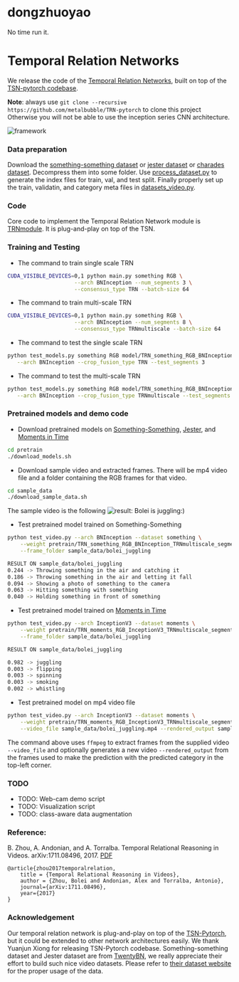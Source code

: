 # dongzhuoyao

No time run it.


# Temporal Relation Networks

We release the code of the [Temporal Relation Networks](http://relation.csail.mit.edu/), built on top of the [TSN-pytorch codebase](https://github.com/yjxiong/temporal-segment-networks).

**Note**: always use `git clone --recursive https://github.com/metalbubble/TRN-pytorch` to clone this project
Otherwise you will not be able to use the inception series CNN architecture.

![framework](http://relation.csail.mit.edu/framework_trn.png)

### Data preparation
Download the [something-something dataset](https://www.twentybn.com/datasets/something-something) or [jester dataset](https://www.twentybn.com/datasets/something-something) or [charades dataset](http://allenai.org/plato/charades/). Decompress them into some folder. Use [process_dataset.py](process_dataset.py) to generate the index files for train, val, and test split. Finally properly set up the train, validatin, and category meta files in [datasets_video.py](datasets_video.py).

### Code

Core code to implement the Temporal Relation Network module is [TRNmodule](TRNmodule.py). It is plug-and-play on top of the TSN.

### Training and Testing

* The command to train single scale TRN

```bash
CUDA_VISIBLE_DEVICES=0,1 python main.py something RGB \
                     --arch BNInception --num_segments 3 \
                     --consensus_type TRN --batch-size 64
```

* The command to train multi-scale TRN
```bash
CUDA_VISIBLE_DEVICES=0,1 python main.py something RGB \
                     --arch BNInception --num_segments 8 \
                     --consensus_type TRNmultiscale --batch-size 64
```

* The command to test the single scale TRN

```bash
python test_models.py something RGB model/TRN_something_RGB_BNInception_TRN_segment3_best.pth.tar \
   --arch BNInception --crop_fusion_type TRN --test_segments 3
```

* The command to test the multi-scale TRN

```bash
python test_models.py something RGB model/TRN_something_RGB_BNInception_TRNmultiscale_segment8_best.pth.tar \
   --arch BNInception --crop_fusion_type TRNmultiscale --test_segments 8
```

### Pretrained models and demo code

* Download pretrained models on [Something-Something](https://www.twentybn.com/datasets/something-something), [Jester](https://www.twentybn.com/datasets/jester), and [Moments in Time](http://moments.csail.mit.edu/)

```bash
cd pretrain
./download_models.sh
```

* Download sample video and extracted frames. There will be mp4 video file and a folder containing the RGB frames for that video.

```bash
cd sample_data
./download_sample_data.sh
```

The sample video is the following 
![result](http://relation.csail.mit.edu/data/bolei_juggling.gif): Bolei is juggling:) 

* Test pretrained model trained on Something-Something

```bash
python test_video.py --arch BNInception --dataset something \
    --weight pretrain/TRN_something_RGB_BNInception_TRNmultiscale_segment8_best.pth.tar \
    --frame_folder sample_data/bolei_juggling

RESULT ON sample_data/bolei_juggling
0.244 -> Throwing something in the air and catching it
0.186 -> Throwing something in the air and letting it fall
0.094 -> Showing a photo of something to the camera
0.063 -> Hitting something with something
0.040 -> Holding something in front of something

```


* Test pretrained model trained on [Moments in Time](http://moments.csail.mit.edu/)

```bash
python test_video.py --arch InceptionV3 --dataset moments \
    --weight pretrain/TRN_moments_RGB_InceptionV3_TRNmultiscale_segment8_best.pth.tar \
    --frame_folder sample_data/bolei_juggling

RESULT ON sample_data/bolei_juggling

0.982 -> juggling
0.003 -> flipping
0.003 -> spinning
0.003 -> smoking
0.002 -> whistling
```

* Test pretrained model on mp4 video file

```bash
python test_video.py --arch InceptionV3 --dataset moments \
    --weight pretrain/TRN_moments_RGB_InceptionV3_TRNmultiscale_segment8_best.pth.tar \
    --video_file sample_data/bolei_juggling.mp4 --rendered_output sample_data/predicted_video.mp4 
```

The command above uses `ffmpeg` to extract frames from the supplied video `--video_file` and optionally generates a new video `--rendered_output` from the frames used to make the prediction with the predicted category in the top-left corner.


### TODO

* TODO: Web-cam demo script
* TODO: Visualization script
* TODO: class-aware data augmentation

### Reference:
B. Zhou, A. Andonian, and A. Torralba. Temporal Relational Reasoning in Videos. arXiv:1711.08496, 2017. [PDF](https://arxiv.org/pdf/1711.08496.pdf)
```
@article{zhou2017temporalrelation,
    title = {Temporal Relational Reasoning in Videos},
    author = {Zhou, Bolei and Andonian, Alex and Torralba, Antonio},
    journal={arXiv:1711.08496},
    year={2017}
}
```

### Acknowledgement
Our temporal relation network is plug-and-play on top of the [TSN-Pytorch](https://github.com/yjxiong/temporal-segment-networks), but it could be extended to other network architectures easily. We thank Yuanjun Xiong for releasing TSN-Pytorch codebase. Something-something dataset and Jester dataset are from [TwentyBN](https://www.twentybn.com/), we really appreciate their effort to build such nice video datasets. Please refer to [their dataset website](https://www.twentybn.com/datasets/something-something) for the proper usage of the data.

